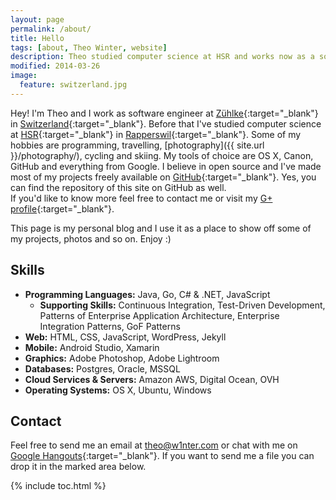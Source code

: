```yaml
---
layout: page
permalink: /about/
title: Hello
tags: [about, Theo Winter, website]
description: Theo studied computer science at HSR and works now as a software engineer @ Zühlke CH. He's passionate about programming, travelling and photography.
modified: 2014-03-26
image:
  feature: switzerland.jpg
---
```


Hey! I'm Theo and I work as software engineer at [Zühlke](http://www.zuehlke.com/ch/en/){:target="_blank"} in [Switzerland](https://www.google.com/maps/place/Switzerland){:target="_blank"}. 
Before that I've studied computer science at [HSR](http://www.hsr.ch){:target="_blank"} in [Rapperswil](https://www.google.com/maps/place/HSR+Rapperswil){:target="_blank"}.
Some of my hobbies are programming, travelling, [photography]({{ site.url }}/photography/), cycling and skiing. My tools of choice are OS X,
Canon, GitHub and everything from Google. I believe in open source and I've made most of my projects freely available on
[GitHub](https://github.com/aerobless){:target="_blank"}. Yes, you can find the repository of this site on GitHub as well.  
If you'd like to know more feel free to contact me or visit my [G+ profile](https://plus.google.com/+TheoWinterCH){:target="_blank"}.

This page is my personal blog and I use it as a place to show off some of my projects, photos and so on. Enjoy :)

## Skills
 + **Programming Languages:** Java, Go, C# & .NET, JavaScript
    + **Supporting Skills:** Continuous Integration, Test-Driven Development, Patterns of Enterprise Application Architecture,
     Enterprise Integration Patterns, GoF Patterns
 + **Web:** HTML, CSS, JavaScript, WordPress, Jekyll
 + **Mobile:** Android Studio, Xamarin
 + **Graphics:** Adobe Photoshop, Adobe Lightroom
 + **Databases:** Postgres, Oracle, MSSQL
 + **Cloud Services & Servers:** Amazon AWS, Digital Ocean, OVH
 + **Operating Systems:** OS X, Ubuntu, Windows

## Contact
Feel free to send me an email at [theo@w1nter.com](mailto://theo@w1nter.com) or chat with me on [Google Hangouts](https://plus.google.com/+TheoWinterCH){:target="_blank"}.
If you want to send me a file you can drop it in the marked area below.

<link rel="stylesheet" type="text/css" href="{{site.url}}/css/dropzone.css">
<script src="{{ site.url }}/js/vendor/dropzone.js"></script>
<form class="dropzone" action="{{ site.url }}/upload.php" class="dropzone"></form>

<script type="application/ld+json">
{
  "@context": "http://schema.org",
  "@type": "Person",
  "name": "Theo Winter",
  "givenName": "Theo",
  "familyName": "Winter",
  "alternateName": "Theodor Winter",
  "description": "Theo studied computer science at HSR and works now as a software engineer @ Zühlke CH. He's passionate about programming, travelling and photography.",
  "gender": "male",
  "nationality": "Switzerland",
  "image": "{{ site.url }}/images/bio-photo.png",
  "jobTitle": "Software Developer",
  "email": "mailto:theo@w1nter.com",
  "sameAs": "https://plus.google.com/+TheoWinterCH",
  "url": "http://www.theowinter.ch"
}
</script>

{% include toc.html %}
